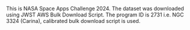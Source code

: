 This is NASA Space Apps Challenge 2024. The dataset was downloaded using JWST AWS Bulk Download Script. The program ID is 2731 i.e. NGC 3324 (Carina), calibrated bulk download script is used.
